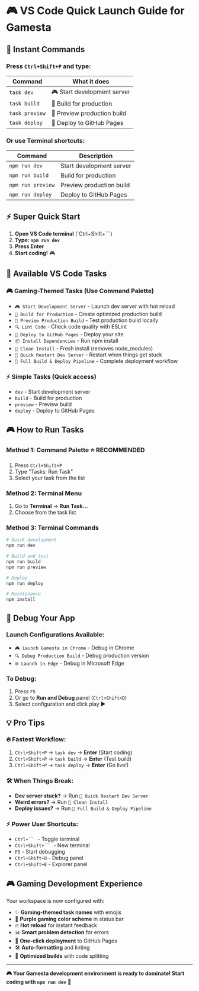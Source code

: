 # 🎮 VS Code Quick Launch Guide for Gamesta

## 🚀 **Instant Commands** 

### **Press `Ctrl+Shift+P` and type:**

| Command | What it does |
|---------|-------------|
| `task dev` | 🎮 Start development server |
| `task build` | 🔨 Build for production |
| `task preview` | 👀 Preview production build |
| `task deploy` | 🚀 Deploy to GitHub Pages |

### **Or use Terminal shortcuts:**

| Command | Description |
|---------|-------------|
| `npm run dev` | Start development server |
| `npm run build` | Build for production |
| `npm run preview` | Preview production build |
| `npm run deploy` | Deploy to GitHub Pages |

## ⚡ **Super Quick Start**

1. **Open VS Code terminal** (`Ctrl+Shift+```)
2. **Type: `npm run dev`**
3. **Press Enter** 
4. **Start coding!** 🎮

## 🎯 **Available VS Code Tasks**

### **🎮 Gaming-Themed Tasks** (Use Command Palette)
- `🎮 Start Development Server` - Launch dev server with hot reload
- `🔨 Build for Production` - Create optimized production build  
- `👀 Preview Production Build` - Test production build locally
- `🔍 Lint Code` - Check code quality with ESLint
- `🚀 Deploy to GitHub Pages` - Deploy your site
- `📦 Install Dependencies` - Run npm install
- `🧹 Clean Install` - Fresh install (removes node_modules)
- `🔄 Quick Restart Dev Server` - Restart when things get stuck
- `🎯 Full Build & Deploy Pipeline` - Complete deployment workflow

### **⚡ Simple Tasks** (Quick access)
- `dev` - Start development server
- `build` - Build for production
- `preview` - Preview build
- `deploy` - Deploy to GitHub Pages

## 🎮 **How to Run Tasks**

### **Method 1: Command Palette** ⭐ **RECOMMENDED**
1. Press `Ctrl+Shift+P`
2. Type "Tasks: Run Task"
3. Select your task from the list

### **Method 2: Terminal Menu**
1. Go to **Terminal** → **Run Task...**
2. Choose from the task list

### **Method 3: Terminal Commands**
```powershell
# Quick development
npm run dev

# Build and test
npm run build
npm run preview

# Deploy
npm run deploy

# Maintenance
npm install
```

## 🚀 **Debug Your App**

### **Launch Configurations Available:**
- `🎮 Launch Gamesta in Chrome` - Debug in Chrome
- `🔍 Debug Production Build` - Debug production version
- `🌐 Launch in Edge` - Debug in Microsoft Edge

### **To Debug:**
1. Press `F5` 
2. Or go to **Run and Debug** panel (`Ctrl+Shift+D`)
3. Select configuration and click play ▶️

## 💡 **Pro Tips**

### **🔥 Fastest Workflow:**
1. `Ctrl+Shift+P` → `task dev` → **Enter** (Start coding)
2. `Ctrl+Shift+P` → `task build` → **Enter** (Test build)
3. `Ctrl+Shift+P` → `task deploy` → **Enter** (Go live!)

### **🛠️ When Things Break:**
- **Dev server stuck?** → Run `🔄 Quick Restart Dev Server`
- **Weird errors?** → Run `🧹 Clean Install`
- **Deploy issues?** → Run `🎯 Full Build & Deploy Pipeline`

### **⚡ Power User Shortcuts:**
- `Ctrl+`` ` - Toggle terminal
- `Ctrl+Shift+`` ` - New terminal
- `F5` - Start debugging
- `Ctrl+Shift+D` - Debug panel
- `Ctrl+Shift+E` - Explorer panel

## 🎮 **Gaming Development Experience**

Your workspace is now configured with:
- ✨ **Gaming-themed task names** with emojis
- 🎨 **Purple gaming color scheme** in status bar
- 🔥 **Hot reload** for instant feedback
- 📊 **Smart problem detection** for errors
- 🚀 **One-click deployment** to GitHub Pages
- 🛠️ **Auto-formatting** and linting
- 💎 **Optimized builds** with code splitting

---

**🎮 Your Gamesta development environment is ready to dominate! Start coding with `npm run dev`** 🚀
